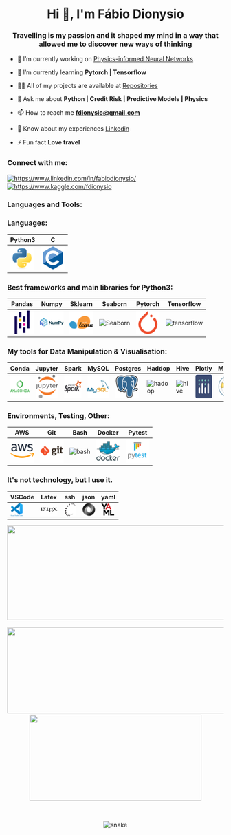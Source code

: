 <h1 align="center">Hi 👋, I'm Fábio Dionysio</h1>
<h3 align="center">Travelling is my passion and it shaped my mind in a way that allowed me to discover new ways of thinking</h3>

- 🔭 I’m currently working on [Physics-informed Neural Networks](https://github.com/FabioDionysio/PINNs)

- 🌱 I’m currently learning **Pytorch | Tensorflow**

- 👨‍💻 All of my projects are available at [Repositories](https://github.com/FabioDionysio?tab=repositories)

- 💬 Ask me about **Python | Credit Risk | Predictive Models | Physics**

- 📫 How to reach me **fdionysio@gmail.com**

- 📄 Know about my experiences [Linkedin](https://www.linkedin.com/in/fabiodionysio/)

- ⚡ Fun fact **Love travel**

<h3 align="left">Connect with me:</h3>
<p align="left">
<a href="https://linkedin.com/in/https://www.linkedin.com/in/fabiodionysio/" target="blank"><img align="center" src="https://raw.githubusercontent.com/rahuldkjain/github-profile-readme-generator/master/src/images/icons/Social/linked-in-alt.svg" alt="https://www.linkedin.com/in/fabiodionysio/" height="30" width="40" /></a>
<a href="https://kaggle.com/https://www.kaggle.com/fdionysio" target="blank"><img align="center" src="https://raw.githubusercontent.com/rahuldkjain/github-profile-readme-generator/master/src/images/icons/Social/kaggle.svg" alt="https://www.kaggle.com/fdionysio" height="30" width="40" /></a>
</p>

<h3 align="left">Languages and Tools:</h3>
<div>

### Languages:

| Python3 | C |
|----------|----------|
|  <img src="https://github.com/devicons/devicon/blob/master/icons/python/python-original.svg" title="Python"  alt="Python" width="55" height="55"/> |  <img src="https://github.com/devicons/devicon/blob/master/icons/c/c-original.svg" title="C"  alt="C" width="55" height="55"/> 

### Best frameworks and main libraries for Python3:

| Pandas | Numpy | Sklearn | Seaborn | Pytorch | Tensorflow |
|----------|----------|----------|----------|----------|----------|
|  <img src="https://github.com/devicons/devicon/blob/master/icons/pandas/pandas-original.svg" title="Pandas" alt="Pandas" width="55" height="55"/>|  <img src="https://github.com/devicons/devicon/blob/master/icons/numpy/numpy-original-wordmark.svg" title="Numpy" alt="Numpy" width="55" height="55"/>|    <img src="https://github.com/devicons/devicon/blob/master/icons/scikitlearn/scikitlearn-original.svg" title="sklearn" alt="sklearn" width="55" height="55"/>|  <img src="https://seaborn.pydata.org/_images/logo-mark-lightbg.svg" title="Seaborn"  alt="Seaborn" width="55" height="55"/>|  <img src="https://github.com/devicons/devicon/blob/master/icons/pytorch/pytorch-original.svg" title="Pytorch"  alt="Pytorch" width="55" height="55"/>|  <img src="https://www.vectorlogo.zone/logos/tensorflow/tensorflow-icon.svg" title="Tensorflow"  alt="tensorflow" width="55" height="55"/>|

### My tools for Data Manipulation & Visualisation:

| Conda | Jupyter | Spark | MySQL | Postgres | Haddop | Hive | Plotly | Matpltlib |
|----------|----------|----------|----------|----------|----------|----------|----------|----------|
|<img src="https://github.com/devicons/devicon/blob/master/icons/anaconda/anaconda-original-wordmark.svg" title="Anaconda" alt="Conda" width="55" height="55"/>|<img src="https://github.com/devicons/devicon/blob/master/icons/jupyter/jupyter-original-wordmark.svg" title="Jupiter" alt="Jupiter" width="55" height="55"/>|<img src="https://github.com/devicons/devicon/blob/master/icons/apachespark/apachespark-original-wordmark.svg" title="Spark" alt="Spark" width="55" height="55"/>|<img src="https://github.com/devicons/devicon/blob/master/icons/mysql/mysql-original-wordmark.svg" title="MySQL" alt="MySQL" width="55" height="55"/>|<img src="https://github.com/devicons/devicon/blob/master/icons/postgresql/postgresql-original.svg" title="pg" alt="pg" width="55" height="55"/>|<img src="https://www.vectorlogo.zone/logos/apache_hadoop/apache_hadoop-icon.svg" title="Hadoop" alt="hadoop" width="55" height="55"/>|<img src="https://www.vectorlogo.zone/logos/apache_hive/apache_hive-icon.svg" title="Hive" alt="hive" width="55" height="55"/>|<img src="https://github.com/devicons/devicon/blob/master/icons/plotly/plotly-original.svg" title="plotly" alt="pltly" width="55" height="55"/> | <img src="https://github.com/devicons/devicon/blob/master/icons/matplotlib/matplotlib-original.svg" title="plotly" alt="pltly" width="55" height="55"/> |

### Environments, Testing, Other:

| AWS | Git | Bash | Docker | Pytest |
|----------|----------|----------|----------|----------|
|<img src="https://raw.githubusercontent.com/devicons/devicon/master/icons/amazonwebservices/amazonwebservices-original-wordmark.svg" title="AWS" alt="aws" width="55" height="55"/>|<img src="https://github.com/devicons/devicon/blob/master/icons/git/git-original-wordmark.svg" title="Git" alt="Git" width="55" height="55"/>|<img src="https://www.vectorlogo.zone/logos/gnu_bash/gnu_bash-icon.svg" title="Bash" alt="bash" width="55" height="55"/>|<img src="https://github.com/devicons/devicon/blob/master/icons/docker/docker-original-wordmark.svg" title="Docker" alt="Docker" width="55" height="55"/>|<img src="https://github.com/devicons/devicon/blob/master/icons/pytest/pytest-original-wordmark.svg" title="pytest" alt="pytest" width="55" height="55"/>|

### It's not technology, but I use it.
| VSCode | Latex | ssh | json | yaml |
|----------|----------|----------|----------|----------|
|<img src="https://github.com/devicons/devicon/blob/master/icons/vscode/vscode-original-wordmark.svg" title="VSCode" alt="vsc" width="30" height="30"/>|<img src="https://github.com/devicons/devicon/blob/master/icons/latex/latex-original.svg" title="Latex" alt="Latex" width="40" width="30" height="30"/>|<img src="https://github.com/devicons/devicon/blob/master/icons/ssh/ssh-original.svg" title="ssh" alt="ssh" width="30" height="30"/>|<img src="https://github.com/devicons/devicon/blob/master/icons/json/json-original.svg" title="json" alt="json" width="30" height="30"/>|<img src="https://github.com/devicons/devicon/blob/master/icons/yaml/yaml-original.svg" title="yaml" alt="yaml" width="30" height="30"/>|
  
</div>
  
<p align="center">
  <img width="800" height="220" src="https://streak-stats.demolab.com?user=fabiodionysio&theme=highcontrast&hide_border=true&border_radius=5&card_width=800">
</p>


<p align="center">
  <img width="600" height="200" src="https://github-readme-stats.vercel.app/api?username=fabiodionysio&show_icons=true&theme=vision-friendly-dark">
  <img width="400" height="200" src="https://github-readme-stats.vercel.app/api/top-langs/?username=fabiodionysio&size_weight=0.0005&count_weight=0.3&layout=compact&theme=vision-friendly-dark">
</p>
 


<div id="header" align="center">
  <img src="https://komarev.com/ghpvc/?username=fabiodionysio&style=for-the-badge&color=orange" alt=""/>
</div>

<p align="center">
 <img width="1000" src="assets/github-snake.svg" alt="snake"/>
</p>

